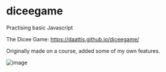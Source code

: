 # diceegame
Practising basic Javascript

The Dicee Game: https://daattis.github.io/diceegame/

Originally made on a course, added some of my own features.

![image](https://user-images.githubusercontent.com/70023773/117449912-344f0780-af49-11eb-9da9-2aaed85c6009.png)

